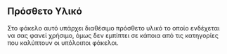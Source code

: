 ## Πρόσθετο Υλικό

Στο φάκελο αυτό υπάρχει διαθέσιμο πρόσθετο υλικό το οποίο ενδέχεται να σας φανεί χρήσιμο, όμως δεν εμπίπτει σε κάποια από τις κατηγορίες που καλύπτουν οι υπόλοιποι φάκελοι.
